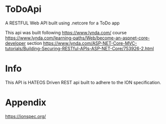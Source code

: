 # ToDoApi
A RESTFUL Web API built using .netcore for a ToDo app

This api was built following https://www.lynda.com/ 
course https://www.lynda.com/learning-paths/Web/become-an-aspnet-core-developer 
section https://www.lynda.com/ASP-NET-Core-MVC-tutorials/Building-Securing-RESTful-APIs-ASP-NET-Core/753926-2.html

# Info
This API is HATEOS Driven REST api built to adhere to the ION specification.

# Appendix
https://ionspec.org/
